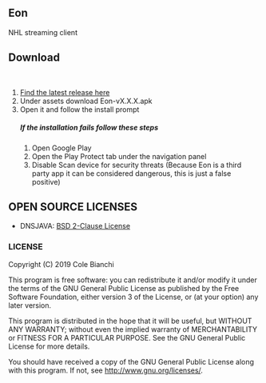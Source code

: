 ## Eon
NHL streaming client
## Download
<br />
<ol>
    <li><a href="https://github.com/RaviusSky/Eon/releases">Find the latest release here</a> </li>
    <li>Under assets download Eon-vX.X.X.apk</li>
    <li>
        Open it and follow the install prompt<br>
        <h5>If the installation fails follow these steps</h5>
        <ol>
            <li>Open Google Play</li>
            <li>Open the Play Protect tab under the navigation panel</li>
            <li>Disable Scan device for security threats (Because Eon is a third party app it can be considered dangerous, this is just a false positive)</li>
        </ol>
    </li>
</ol>

## OPEN SOURCE LICENSES

<ul>
    <li>DNSJAVA: <a href="https://github.com/dnsjava/dnsjava">BSD 2-Clause License</a></li>
</ul>

### LICENSE

Copyright (C) 2019  Cole Bianchi

This program is free software: you can redistribute it and/or modify
it under the terms of the GNU General Public License as published by
the Free Software Foundation, either version 3 of the License, or
(at your option) any later version.

This program is distributed in the hope that it will be useful,
but WITHOUT ANY WARRANTY; without even the implied warranty of
MERCHANTABILITY or FITNESS FOR A PARTICULAR PURPOSE.  See the
GNU General Public License for more details.

You should have received a copy of the GNU General Public License
along with this program.  If not, see <http://www.gnu.org/licenses/>.
